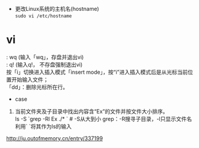 * 更改Linux系统的主机名(hostname)  
`sudo vi /etc/hostname`

# vi  
: wq (输入「wq」，存盘并退出vi)  
: q! (输入q!， 不存盘强制退出vi)  
按「i」切换进入插入模式「insert mode」，按“i”进入插入模式后是从光标当前位置开始输入文件；  
「dd」：删除光标所在行。



* case
1. 当前文件夹及子目录中找出内容含“Ex”的文件并按文件大小排序。  
ls -S \`grep -Rl Ex ./* \`      # -S从大到小  grep：-R搜寻子目录，-l只显示文件名   利用\` \`将其作为ls的输入  







http://ju.outofmemory.cn/entry/337199
